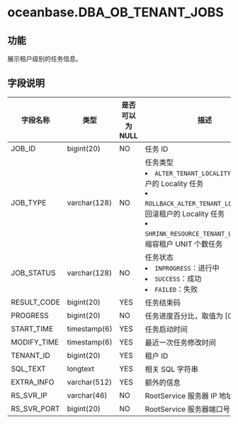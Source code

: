 oceanbase.DBA_OB_TENANT_JOBS 
=================================================


功能 
--------------------

展示租户级别的任务信息。

字段说明 
----------------------



|    字段名称     |      类型      | 是否可以为 NULL |                                                                                                                                                 描述                                                                                                                                                  |
|-------------|--------------|------------|-----------------------------------------------------------------------------------------------------------------------------------------------------------------------------------------------------------------------------------------------------------------------------------------------------|
| JOB_ID      | bigint(20)   | NO         | 任务 ID                                                                                                                                                                                                                                                                                               |
| JOB_TYPE    | varchar(128) | NO         | 任务类型 <li> `ALTER_TENANT_LOCALITY`：修改租户的 Locality 任务   <li> `ROLLBACK_ALTER_TENANT_LOCALITY`：回滚租户的 Locality 任务   <li> `SHRINK_RESOURCE_TENANT_UNIT_NUM`：缩容租户 UNIT 个数任务    |
| JOB_STATUS  | varchar(128) | NO         | 任务状态 <li> `INPROGRESS`：进行中   <li> `SUCCESS`：成功   <li> `FAILED`：失败                                                                                                        |
| RESULT_CODE | bigint(20)   | YES        | 任务结束码                                                                                                                                                                                                                                                                                               |
| PROGRESS    | bigint(20)   | NO         | 任务进度百分比，取值为 \[0, 100\]                                                                                                                                                                                                                                                                              |
| START_TIME  | timestamp(6) | YES        | 任务启动时间                                                                                                                                                                                                                                                                                              |
| MODIFY_TIME | timestamp(6) | YES        | 最近一次任务修改时间                                                                                                                                                                                                                                                                                          |
| TENANT_ID   | bigint(20)   | YES        | 租户 ID                                                                                                                                                                                                                                                                                               |
| SQL_TEXT    | longtext     | YES        | 相关 SQL 字符串                                                                                                                                                                                                                                                                                          |
| EXTRA_INFO  | varchar(512) | YES        | 额外的信息                                                                                                                                                                                                                                                                                               |
| RS_SVR_IP   | varchar(46)  | NO         | RootService 服务器 IP 地址                                                                                                                                                                                                                                                                               |
| RS_SVR_PORT | bigint(20)   | NO         | RootService 服务器端口号                                                                                                                                                                                                                                                                                  |


